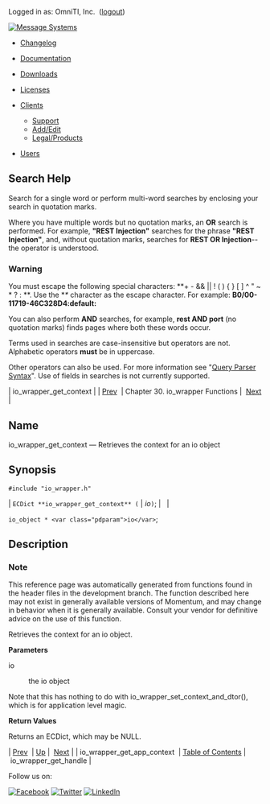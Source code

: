Logged in as: OmniTI, Inc.  ([logout](https://support.messagesystems.com/logout.php))

[![Message Systems](https://support.messagesystems.com/images/ms-white205.png)](https://support.messagesystems.com/start.php) 

*   [Changelog](https://support.messagesystems.com/start.php?show=changelog)
*   [Documentation](https://support.messagesystems.com/docs/)
*   [Downloads](https://support.messagesystems.com/start.php)

*   [Licenses](https://support.messagesystems.com/license_summary.php)
*   <a href="">Clients</a>
    *   [Support](https://support.messagesystems.com/cs.php)
    *   [Add/Edit](https://support.messagesystems.com/edit_client.php)
    *   [Legal/Products](https://support.messagesystems.com/edit_products.php)
*   [Users](https://support.messagesystems.com/edit_customer.php)

## Search Help

Search for a single word or perform multi-word searches by enclosing your search in quotation marks.

Where you have multiple words but no quotation marks, an **OR** search is performed. For example, **"REST Injection"** searches for the phrase **"REST Injection"**, and, without quotation marks, searches for **REST OR Injection**--the operator is understood.

### Warning

You must escape the following special characters: **+ - && || ! ( ) { } [ ] ^ " ~ * ? : \**. Use the **\** character as the escape character. For example: **B0/00-11719-46C328D4\:default\:**

You can also perform **AND** searches, for example, **rest AND port** (no quotation marks) finds pages where both these words occur.

Terms used in searches are case-insensitive but operators are not. Alphabetic operators **must** be in uppercase.

Other operators can also be used. For more information see "[Query Parser Syntax](https://lucene.apache.org/core/old_versioned_docs/versions/3_0_0/queryparsersyntax.html)". Use of fields in searches is not currently supported.

| io_wrapper_get_context |
| [Prev](apis.io_wrapper_get_app_context.php)  | Chapter 30. io_wrapper Functions |  [Next](apis.io_wrapper_get_handle.php) |

<a name="apis.io_wrapper_get_context"></a>
## Name

io_wrapper_get_context — Retrieves the context for an io object

## Synopsis

`#include "io_wrapper.h"`

| `ECDict **io_wrapper_get_context** (` | <var class="pdparam">io</var>`)`; |   |

`io_object * <var class="pdparam">io</var>`;<a name="idp26218496"></a>
## Description

### Note

This reference page was automatically generated from functions found in the header files in the development branch. The function described here may not exist in generally available versions of Momentum, and may change in behavior when it is generally available. Consult your vendor for definitive advice on the use of this function.

Retrieves the context for an io object.

**Parameters**

<dl class="variablelist">

<dt>io</dt>

<dd>

the io object

</dd>

</dl>

Note that this has nothing to do with io_wrapper_set_context_and_dtor(), which is for application level magic.

**Return Values**

Returns an ECDict, which may be NULL.

| [Prev](apis.io_wrapper_get_app_context.php)  | [Up](io_wrapper.php) |  [Next](apis.io_wrapper_get_handle.php) |
| io_wrapper_get_app_context  | [Table of Contents](index.php) |  io_wrapper_get_handle |

Follow us on:

[![Facebook](https://support.messagesystems.com/images/icon-facebook.png)](http://www.facebook.com/messagesystems) [![Twitter](https://support.messagesystems.com/images/icon-twitter.png)](http://twitter.com/#!/MessageSystems) [![LinkedIn](https://support.messagesystems.com/images/icon-linkedin.png)](http://www.linkedin.com/company/message-systems)